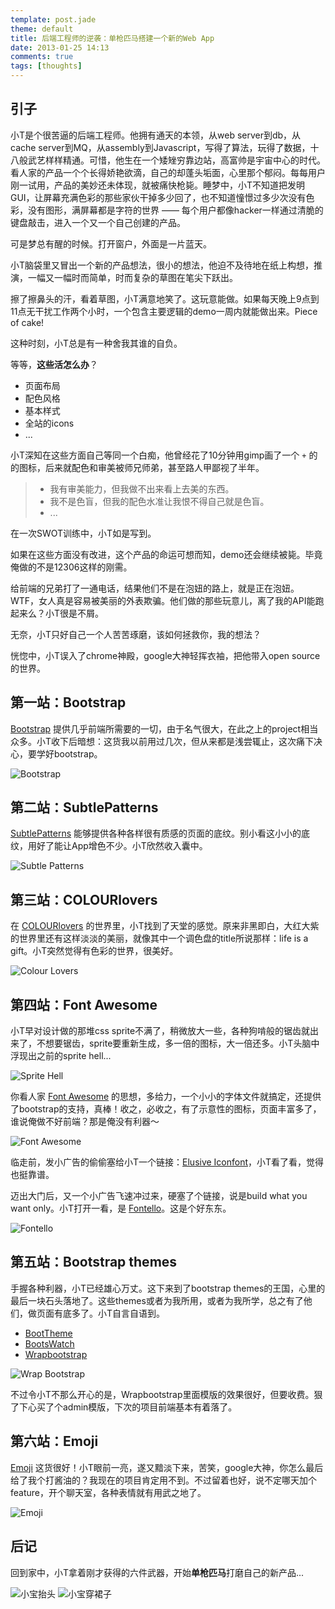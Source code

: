 ```yaml
---
template: post.jade
theme: default
title: 后端工程师的逆袭：单枪匹马搭建一个新的Web App
date: 2013-01-25 14:13
comments: true
tags: [thoughts]
---
```


## 引子

小T是个很苦逼的后端工程师。他拥有通天的本领，从web server到db，从cache server到MQ，从assembly到Javascript，写得了算法，玩得了数据，十八般武艺样样精通。可惜，他生在一个矮矬穷靠边站，高富帅是宇宙中心的时代。看人家的产品一个个长得娇艳欲滴，自己的却蓬头垢面，心里那个郁闷。每每用户刚一试用，产品的美妙还未体现，就被痛快枪毙。睡梦中，小T不知道把发明GUI，让屏幕充满色彩的那些家伙干掉多少回了，也不知道憧憬过多少次没有色彩，没有图形，满屏幕都是字符的世界 —— 每个用户都像hacker一样通过清脆的键盘敲击，进入一个又一个自己创建的产品。

可是梦总有醒的时候。打开窗户，外面是一片蓝天。

小T脑袋里又冒出一个新的产品想法，很小的想法，他迫不及待地在纸上构想，推演，一幅又一幅时而简单，时而复杂的草图在笔尖下跃出。

擦了擦鼻头的汗，看着草图，小T满意地笑了。这玩意能做。如果每天晚上9点到11点无干扰工作两个小时，一个包含主要逻辑的demo一周内就能做出来。Piece of cake! 

这种时刻，小T总是有一种舍我其谁的自负。

等等，__这些活怎么办__？

* 页面布局
* 配色风格
* 基本样式
* 全站的icons
* ...

小T深知在这些方面自己等同一个白痴，他曾经花了10分钟用gimp画了一个 `+` 的的图标，后来就配色和审美被师兄师弟，甚至路人甲鄙视了半年。

> * 我有审美能力，但我做不出来看上去美的东西。
> * 我不是色盲，但我的配色水准让我恨不得自己就是色盲。
> * ...

在一次SWOT训练中，小T如是写到。

如果在这些方面没有改进，这个产品的命运可想而知，demo还会继续被毙。毕竟俺做的不是12306这样的刚需。

给前端的兄弟打了一通电话，结果他们不是在泡妞的路上，就是正在泡妞。WTF，女人真是容易被美丽的外表欺骗。他们做的那些玩意儿，离了我的API能跑起来么？小T很是不屑。

无奈，小T只好自己一个人苦苦琢磨，该如何拯救你，我的想法？

恍惚中，小T误入了chrome神殿，google大神轻挥衣袖，把他带入open source的世界。

<!--more-->

## 第一站：Bootstrap

[Bootstrap](http://twitter.github.com/bootstrap/) 提供几乎前端所需要的一切，由于名气很大，在此之上的project相当众多。小T收下后暗想：这货我以前用过几次，但从来都是浅尝辄止，这次痛下决心，要学好bootstrap。

![Bootstrap](/assets/img/snapshots/bootstrap.jpg)

## 第二站：SubtlePatterns

[SubtlePatterns](http://subtlepatterns.com/) 能够提供各种各样很有质感的页面的底纹。别小看这小小的底纹，用好了能让App增色不少。小T欣然收入囊中。

![Subtle Patterns](/assets/img/snapshots/subtlepatterns.jpg)

## 第三站：COLOURlovers

在 [COLOURlovers](http://www.colourlovers.com/browse) 的世界里，小T找到了天堂的感觉。原来非黑即白，大红大紫的世界里还有这样淡淡的美丽，就像其中一个调色盘的title所说那样：life is a gift。小T突然觉得有色彩的世界，很美好。

![Colour Lovers](/assets/img/snapshots/colourlovers.jpg)

## 第四站：Font Awesome

小T早对设计做的那堆css sprite不满了，稍微放大一些，各种狗啃般的锯齿就出来了，不想要锯齿，sprite要重新生成，多一倍的图标，大一倍还多。小T头脑中浮现出之前的sprite hell...

![Sprite Hell](/assets/img/snapshots/spritehell.jpg)

你看人家 [Font Awesome](http://fortawesome.github.com/Font-Awesome/) 的思想，多给力，一个小小的字体文件就搞定，还提供了bootstrap的支持，真棒！收之，必收之，有了示意性的图标，页面丰富多了，谁说俺做不好前端？那是俺没有利器～

![Font Awesome](/assets/img/snapshots/fontawesome.jpg)

临走前，发小广告的偷偷塞给小T一个链接：[Elusive Iconfont](http://aristath.github.com/elusive-iconfont/index.html)，小T看了看，觉得也挺靠谱。

迈出大门后，又一个小广告飞速冲过来，硬塞了个链接，说是build what you want only。小T打开一看，是 [Fontello](http://fontello.com/)。这是个好东东。

![Fontello](/assets/img/snapshots/fontello.jpg)

## 第五站：Bootstrap themes

手握各种利器，小T已经雄心万丈。这下来到了bootstrap themes的王国，心里的最后一块石头落地了。这些themes或者为我所用，或者为我所学，总之有了他们，做页面有底多了。小T自言自语到。

* [BootTheme](http://www.boottheme.com/#gallery)
* [BootsWatch](http://bootswatch.com/)
* [Wrapbootstrap](https://wrapbootstrap.com/)

![Wrap Bootstrap](/assets/img/snapshots/wrapbootstrap.jpg)

不过令小T不那么开心的是，Wrapbootstrap里面模版的效果很好，但要收费。狠了下心买了个admin模版，下次的项目前端基本有着落了。

## 第六站：Emoji

[Emoji](http://www.emoji-cheat-sheet.com/) 这货很好！小T眼前一亮，遂又黯淡下来，苦笑，google大神，你怎么最后给了我个打酱油的？我现在的项目肯定用不到。不过留着也好，说不定哪天加个feature，开个聊天室，各种表情就有用武之地了。

![Emoji](/assets/img/snapshots/emoji.jpg)

## 后记

回到家中，小T拿着刚才获得的六件武器，开始**单枪匹马**打磨自己的新产品...

![小宝抬头](/assets/img/photos/baby20130125-1.jpg)
![小宝穿裙子](/assets/img/photos/baby20130125-2.jpg)


